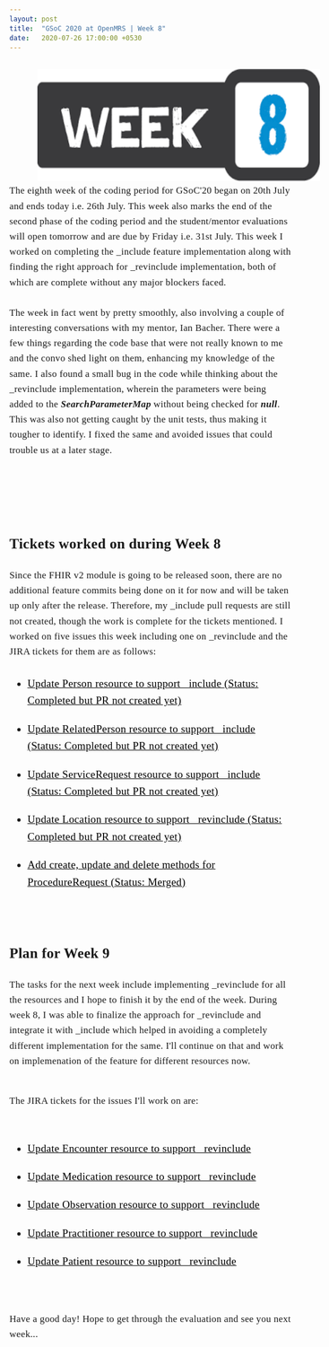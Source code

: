 ```yaml
---
layout: post
title:  "GSoC 2020 at OpenMRS | Week 8"
date:   2020-07-26 17:00:00 +0530
---
```


<br/>

<img src="/assets/images/week8.png" style="width:auto; height:200px; position:relative; left:10%;">

<br />
<div style="font-family: medium-content-serif-font, Georgia, Cambria, Times New Roman, Times, serif; font-size:17px; letter-spacing: +0.02em; line-height:1.6;">
The eighth week of the coding period for GSoC'20 began on 20th July and ends today i.e. 26th July. This week also marks the end of the second phase of the coding period and the student/mentor evaluations will open tomorrow and are due by Friday i.e. 31st July. This week I worked on completing the _include feature implementation along with finding the right approach for _revinclude implementation, both of which are complete without any major blockers faced. 
<br /> <br />
The week in fact went by pretty smoothly, also involving a couple of interesting conversations with my mentor, Ian Bacher. There were a few things regarding the code base that were not really known to me and the convo shed light on them, enhancing my knowledge of the same. I also found a small bug in the code while thinking about the _revinclude implementation, wherein the parameters were being added to the <b><i>SearchParameterMap</i></b> without being checked for <b><i>null</i></b>. This was also not getting caught by the unit tests, thus making it tougher to identify. I fixed the same and avoided issues that could trouble us at a later stage.

<br /> <br /> <br />
<h2><b> Tickets worked on during Week 8</b></h2>
Since the FHIR v2 module is going to be released soon, there are no additional feature commits being done on it for now and will be taken up only after the release. Therefore, my _include pull requests are still not created, though the work is complete for the tickets mentioned. I worked on five issues this week including one on _revinclude and the JIRA tickets for them are as follows:

<ul style="font-size: 19px;"><u>
<li style="padding: 10px 0px;"><a href="https://issues.openmrs.org/browse/FM2-264" style="color:black">Update Person resource to support _include (Status: Completed but PR not created yet)</a></li>
<li style="padding: 10px 0px;"><a href="https://issues.openmrs.org/browse/FM2-265" style="color:black">Update RelatedPerson resource to support _include (Status: Completed but PR not created yet)</a></li>
<li style="padding: 10px 0px;"><a href="https://issues.openmrs.org/browse/FM2-266" style="color:black">Update ServiceRequest resource to support _include (Status: Completed but PR not created yet)</a></li>
<li style="padding: 10px 0px;"><a href="https://issues.openmrs.org/browse/FM2-270" style="color:black">Update Location resource to support _revinclude (Status: Completed but PR not created yet)</a></li>
<li style="padding: 10px 0px;"><a href="https://issues.openmrs.org/browse/FM2-267" style="color:black">Add create, update and delete methods for ProcedureRequest (Status: Merged)</a></li>
</u></ul><br/>

<h2><b> Plan for Week 9</b></h2>
The tasks for the next week include implementing _revinclude for all the resources and I hope to finish it by the end of the  week. During week 8, I was able to finalize the approach for _revinclude and integrate it with _include which helped in avoiding a completely different implementation for the same. I'll continue on that and work on implemenation of the feature for different resources now.
<br /> <br />

The JIRA tickets for the issues I'll work on are:
<br /> <br />
<ul style="font-size: 19px;"><u>
<li style="padding: 10px 0px;"><a href="https://issues.openmrs.org/browse/FM2-271" style="color:black">Update Encounter resource to support _revinclude</a></li>
<li style="padding: 10px 0px;"><a href="https://issues.openmrs.org/browse/FM2-272" style="color:black">Update Medication resource to support _revinclude</a></li>
<li style="padding: 10px 0px;"><a href="https://issues.openmrs.org/browse/FM2-273" style="color:black">Update Observation resource to support _revinclude</a></li>
<li style="padding: 10px 0px;"><a href="https://issues.openmrs.org/browse/FM2-274" style="color:black">Update Practitioner resource to support _revinclude</a></li>
<li style="padding: 10px 0px;"><a href="https://issues.openmrs.org/browse/FM2-275" style="color:black">Update Patient resource to support _revinclude</a></li>
</u></ul><br/>

Have a good day! Hope to get through the evaluation and see you next week...

</div>